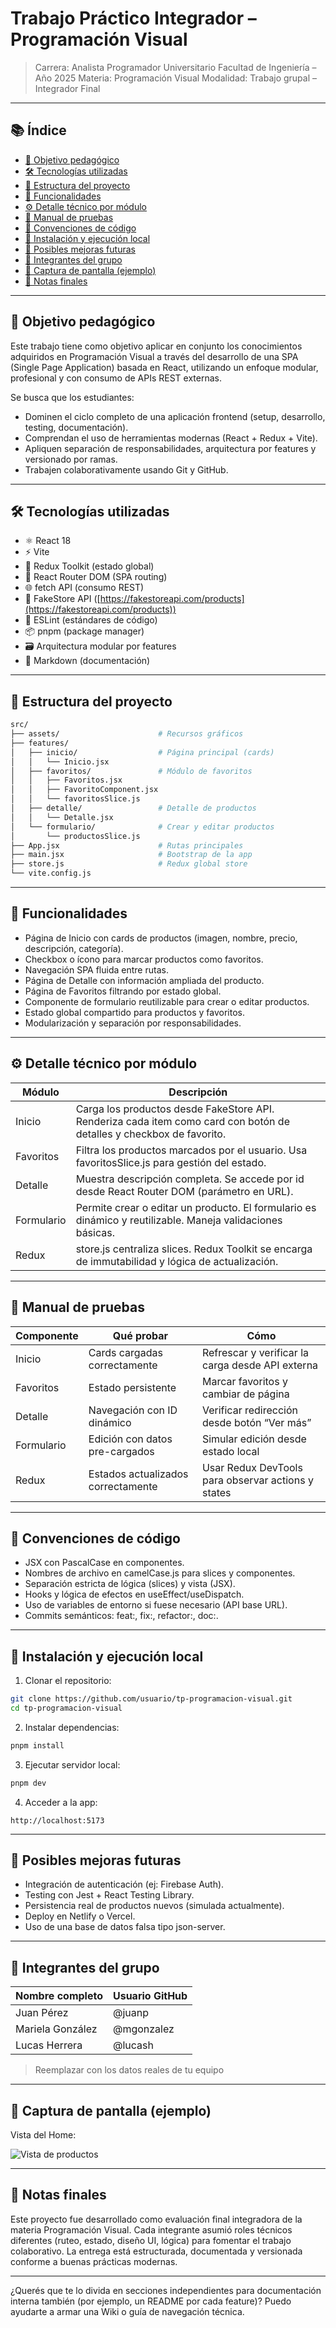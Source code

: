 # Trabajo Práctico Integrador – Programación Visual

> Carrera: Analista Programador Universitario
> Facultad de Ingeniería – Año 2025
> Materia: Programación Visual
> Modalidad: Trabajo grupal – Integrador Final

---

## 📚 Índice

- [🎯 Objetivo pedagógico](#-objetivo-pedagógico)
- [🛠️ Tecnologías utilizadas](#-tecnologías-utilizadas)
- [📁 Estructura del proyecto](#-estructura-del-proyecto)
- [🔧 Funcionalidades](#-funcionalidades)
- [⚙️ Detalle técnico por módulo](#-detalle-técnico-por-módulo)
- [🧪 Manual de pruebas](#-manual-de-pruebas)
- [🧹 Convenciones de código](#-convenciones-de-código)
- [🚀 Instalación y ejecución local](#-instalación-y-ejecución-local)
- [🧩 Posibles mejoras futuras](#-posibles-mejoras-futuras)
- [👥 Integrantes del grupo](#-integrantes-del-grupo)
- [📸 Captura de pantalla (ejemplo)](#-captura-de-pantalla-ejemplo)
- [📌 Notas finales](#-notas-finales)

---

## 🎯 Objetivo pedagógico

Este trabajo tiene como objetivo aplicar en conjunto los conocimientos adquiridos en Programación Visual a través del desarrollo de una SPA (Single Page Application) basada en React, utilizando un enfoque modular, profesional y con consumo de APIs REST externas.

Se busca que los estudiantes:

- Dominen el ciclo completo de una aplicación frontend (setup, desarrollo, testing, documentación).
- Comprendan el uso de herramientas modernas (React + Redux + Vite).
- Apliquen separación de responsabilidades, arquitectura por features y versionado por ramas.
- Trabajen colaborativamente usando Git y GitHub.

---

## 🛠️ Tecnologías utilizadas

- ⚛️ React 18
- ⚡ Vite
- 🧠 Redux Toolkit (estado global)
- 🔁 React Router DOM (SPA routing)
- 🌐 fetch API (consumo REST)
- 🛒 FakeStore API ([https://fakestoreapi.com/products](https://fakestoreapi.com/products))
- 🧰 ESLint (estándares de código)
- 📦 pnpm (package manager)
- 🗃️ Arquitectura modular por features
- 💬 Markdown (documentación)

---

## 📁 Estructura del proyecto

```bash
src/
├── assets/                      # Recursos gráficos
├── features/
│   ├── inicio/                  # Página principal (cards)
│   │   └── Inicio.jsx
│   ├── favoritos/               # Módulo de favoritos
│   │   ├── Favoritos.jsx
│   │   ├── FavoritoComponent.jsx
│   │   └── favoritosSlice.js
│   ├── detalle/                 # Detalle de productos
│   │   └── Detalle.jsx
│   └── formulario/              # Crear y editar productos
│       └── productosSlice.js
├── App.jsx                      # Rutas principales
├── main.jsx                     # Bootstrap de la app
├── store.js                     # Redux global store
└── vite.config.js
```

---

## 🔧 Funcionalidades

- Página de Inicio con cards de productos (imagen, nombre, precio, descripción, categoría).
- Checkbox o ícono para marcar productos como favoritos.
- Navegación SPA fluida entre rutas.
- Página de Detalle con información ampliada del producto.
- Página de Favoritos filtrando por estado global.
- Componente de formulario reutilizable para crear o editar productos.
- Estado global compartido para productos y favoritos.
- Modularización y separación por responsabilidades.

---

## ⚙️ Detalle técnico por módulo

| Módulo     | Descripción                                                                                                          |
| ---------- | -------------------------------------------------------------------------------------------------------------------- |
| Inicio     | Carga los productos desde FakeStore API. Renderiza cada item como card con botón de detalles y checkbox de favorito. |
| Favoritos  | Filtra los productos marcados por el usuario. Usa favoritosSlice.js para gestión del estado.                         |
| Detalle    | Muestra descripción completa. Se accede por id desde React Router DOM (parámetro en URL).                            |
| Formulario | Permite crear o editar un producto. El formulario es dinámico y reutilizable. Maneja validaciones básicas.           |
| Redux      | store.js centraliza slices. Redux Toolkit se encarga de immutabilidad y lógica de actualización.                     |

---

## 🧪 Manual de pruebas

| Componente | Qué probar                         | Cómo                                               |
| ---------- | ---------------------------------- | -------------------------------------------------- |
| Inicio     | Cards cargadas correctamente       | Refrescar y verificar la carga desde API externa   |
| Favoritos  | Estado persistente                 | Marcar favoritos y cambiar de página               |
| Detalle    | Navegación con ID dinámico         | Verificar redirección desde botón “Ver más”        |
| Formulario | Edición con datos pre-cargados     | Simular edición desde estado local                 |
| Redux      | Estados actualizados correctamente | Usar Redux DevTools para observar actions y states |

---

## 🧹 Convenciones de código

- JSX con PascalCase en componentes.
- Nombres de archivo en camelCase.js para slices y componentes.
- Separación estricta de lógica (slices) y vista (JSX).
- Hooks y lógica de efectos en useEffect/useDispatch.
- Uso de variables de entorno si fuese necesario (API base URL).
- Commits semánticos: feat:, fix:, refactor:, doc:.

---

## 🚀 Instalación y ejecución local

1. Clonar el repositorio:

```bash
git clone https://github.com/usuario/tp-programacion-visual.git
cd tp-programacion-visual
```

2. Instalar dependencias:

```bash
pnpm install
```

3. Ejecutar servidor local:

```bash
pnpm dev
```

4. Acceder a la app:

```
http://localhost:5173
```

---

## 🧩 Posibles mejoras futuras

- Integración de autenticación (ej: Firebase Auth).
- Testing con Jest + React Testing Library.
- Persistencia real de productos nuevos (simulada actualmente).
- Deploy en Netlify o Vercel.
- Uso de una base de datos falsa tipo json-server.

---

## 👥 Integrantes del grupo

| Nombre completo  | Usuario GitHub |
| ---------------- | -------------- |
| Juan Pérez       | @juanp         |
| Mariela González | @mgonzalez     |
| Lucas Herrera    | @lucash        |

> Reemplazar con los datos reales de tu equipo

---

## 📸 Captura de pantalla (ejemplo)

Vista del Home:

![Vista de productos](https://via.placeholder.com/900x500.png?text=Captura+de+pantalla+Home)

---

## 📌 Notas finales

Este proyecto fue desarrollado como evaluación final integradora de la materia Programación Visual.
Cada integrante asumió roles técnicos diferentes (ruteo, estado, diseño UI, lógica) para fomentar el trabajo colaborativo.
La entrega está estructurada, documentada y versionada conforme a buenas prácticas modernas.

---

¿Querés que te lo divida en secciones independientes para documentación interna también (por ejemplo, un README por cada feature)? Puedo ayudarte a armar una Wiki o guía de navegación técnica.
